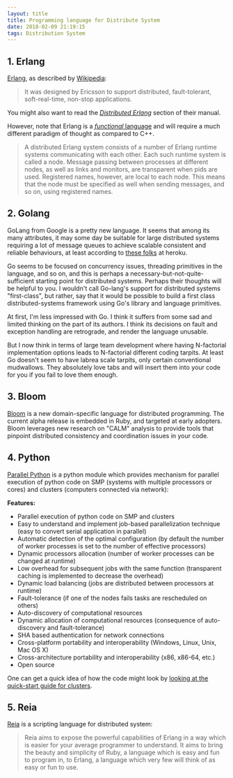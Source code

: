 ```yaml
---
layout: title
title: Programming language for Distribute System
date: 2018-02-09 21:19:15
tags: Distribution System
---
```

## 1. Erlang
[Erlang][1], as described by [Wikipedia][2]:

> It was designed by Ericsson to support distributed, fault-tolerant, soft-real-time, non-stop applications.

You might also want to read the [*Distributed Erlang*][3] section of their manual.

However, note that Erlang is a [*functional* language][4] and will require a much different paradigm of thought as compared to C++.

> A distributed Erlang system consists of a number of Erlang runtime systems communicating with each other. Each such runtime system is called a node. Message passing between processes at different nodes, as well as links and monitors, are transparent when pids are used. Registered names, however, are local to each node. This means that the node must be specified as well when sending messages, and so on, using registered names.






## 2. Golang
GoLang from Google is a pretty new language. It seems that among its many attributes, it may some day be suitable for large distributed systems requiring a lot of message queues to achieve scalable consistent and reliable behaviours, at least according to [these folks][5] at heroku.

Go seems to be focused on concurrency issues, threading primitives in the language, and so on, and this is perhaps a necessary-but-not-quite-sufficient starting point for distributed systems. Perhaps their thoughts will be helpful to you. I wouldn't call Go-lang's support for distributed systems "first-class", but rather, say that it would be possible to build a first class distributed-systems framework using Go's library and language primitives.

At first, I'm less impressed with Go. I think it suffers from some sad and limited thinking on the part of its authors. I think its decisions on fault and exception handling are retrograde, and render the language unusable.

But I now think in terms of large team development where having N-factorial implementation options leads to N-factorial different coding tarpits. At least Go doesn't seem to have labrea scale tarpits, only certain conventional mudwallows. They absolutely love tabs and will insert them into your code for you if you fail to love them enough.

## 3. Bloom
[Bloom][6] is a new domain-specific language for distributed programming. The current alpha release is embedded in Ruby, and targeted at early adopters. Bloom leverages new research on "CALM" analysis to provide tools that pinpoint distributed consistency and coordination issues in your code.

## 4. Python
[Parallel Python][7] is a python module which provides mechanism for parallel execution of python code on SMP (systems with multiple processors or cores) and clusters (computers connected via network):

**Features:** 

 * Parallel execution of python code on SMP and clusters 
 * Easy to understand and implement job-based parallelization technique (easy to convert serial application in parallel)
 * Automatic detection of the optimal configuration (by default the number of worker processes is set to the number of effective processors)
 * Dynamic processors allocation (number of worker processes can be changed at runtime)
 * Low overhead for subsequent jobs with the same function (transparent caching is implemented to decrease the overhead)
 * Dynamic load balancing (jobs are distributed between processors at runtime)
 * Fault-tolerance (if one of the nodes fails tasks are rescheduled on others)
 * Auto-discovery of computational resources
 * Dynamic allocation of computational resources (consequence of auto-discovery and fault-tolerance) 
 * SHA based authentication for network connections
 * Cross-platform portability and interoperability (Windows, Linux, Unix, Mac OS X)
 * Cross-architecture portability and interoperability (x86, x86-64, etc.)
 * Open source

One can get a quick idea of how the code might look by [looking at the quick-start guide for clusters][8].

## 5. Reia
[Reia][9] is a scripting language for distributed system:

> Reia aims to expose the powerful
> capabilities of Erlang in a way which
> is easier for your average programmer
> to understand. It aims to bring the
> beauty and simplicity of Ruby, a
> language which is easy and fun to
> program in, to Erlang, a language
> which very few will think of as easy
> or fun to use.



  [1]: http://www.erlang.org/
  [2]: http://en.wikipedia.org/wiki/Erlang_%28programming_language%29
  [3]: http://www.erlang.org/doc/reference_manual/distributed.html
  [4]: http://en.wikipedia.org/wiki/Functional_programming
  [5]: http://blog.golang.org/2011/04/go-at-heroku.html
  [6]: http://bloom-lang.net/
  [7]: http://www.parallelpython.com/
  [8]: http://www.parallelpython.com/content/view/15/30/#QUICKCLUSTERS
  [9]: http://reia-lang.org/